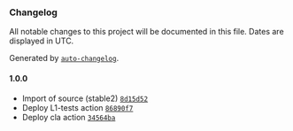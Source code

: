 ### Changelog

All notable changes to this project will be documented in this file. Dates are displayed in UTC.

Generated by [`auto-changelog`](https://github.com/CookPete/auto-changelog).

#### 1.0.0

- Import of source (stable2) [`8d15d52`](https://github.com/rdkcentral/cable-modem-agent/commit/8d15d52f7ae6a17e444980dc6ed5743e3645c63f)
- Deploy L1-tests action [`86890f7`](https://github.com/rdkcentral/cable-modem-agent/commit/86890f712db9a016680213a2e45e8387eac5a2be)
- Deploy cla action [`34564ba`](https://github.com/rdkcentral/cable-modem-agent/commit/34564ba53309b87a748b6ad278a39bfcdb17be07)
